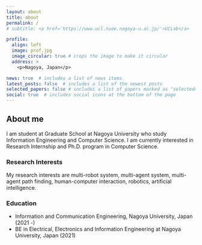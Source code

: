 ```yaml
---
layout: about
title: about
permalink: /
# subtitle: <a href='https://www.ucl.nuee.nagoya-u.ac.jp/'>UCLab</a>

profile:
  align: left
  image: prof.jpg
  image_circular: true # crops the image to make it circular
  address: >
    <p>Nagoya, Japan</p>

news: true  # includes a list of news items
latest_posts: false  # includes a list of the newest posts
selected_papers: false # includes a list of papers marked as "selected={true}"
social: true  # includes social icons at the bottom of the page
---
```


## About me
I am student at Graduate School at Nagoya University who study Information Engineering and Computer Science.
I am currently interested in Research Internship and Ph.D. program in Computer Science. 

### Research Interests

My research interests are multi-robot system, multi-agent system, multi-agent path finding, human-computer interaction, robotics, artificial intelligence.

### Education
- Information and Communication Engineering, Nagoya University, Japan (2021 -)
- BE in Electrical, Electronics and Information Engineering at Nagoya University, Japan (2021) 
